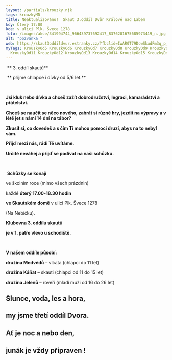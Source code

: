 ```yaml
---
layout: /partials/krouzky.njk
tags: krouzkyMD
title: Neaktualizováno!  Skaut 3.oddíl Dvůr Králové nad Labem
kdy: Úterý 17:00
kde: v ulici Plk. Švece 1278
foto: /images/akce/341994744_966439737692417_8376201675685973419_n.jpg
alt: "pozvánka "
web: https://skaut3oddildvur.estranky.cz/?fbclid=IwAR0T79DcwSkudFm3q_p_UdyzJSB1BIONd0h1B6gFdNKXDm7AxlFNIAuhisA
myTags: KrouzkyOd5 KrouzkyOd6 KrouzkyOd7 KrouzkyOd8 KrouzkyOd9 KrouzkyOd10
  KrouzkyOd11 KrouzkyOd12 KrouzkyOd13 KrouzkyOd14 KrouzkyOd15 KrouzkyDospeli
---
```

<!--StartFragment-->

 ** 3. oddíl skautů**  

 ** přijme chlapce i dívky od 5/6 let.** 

 

**Jsi kluk nebo dívka a chceš zažít dobrodružství, legraci, kamarádství a přátelství.**

**Chceš se naučit se něco nového, zahrát si různé hry, jezdit na výpravy a v létě jet s námi 14 dní na tábor?**

**Zkusit si, co dovedeš a s čím Ti mohou pomoci druzí, abys na to nebyl sám.**

**Přijď mezi nás, rádi Tě uvítáme.**

**Určitě neváhej a přijď se podívat na naši schůzku.**

 

 **Schůzky se konají** 

ve školním roce (mimo všech prázdnin)

každé **úterý 17.00-18.30 hodin**

**ve Skautském domě** v ulici Plk. Švece 1278

(Na Nebíčku).

<!--StartFragment-->

**Klubovna 3. oddílu skautů**

**je v 1. patře vlevo u schodiště.**

 

**V našem oddíle působí:**

**družina Medvědů** – vlčata (chlapci do 11 let)

**družina Káňat** – skauti (chlapci od 11 do 15 let)

**družina Jelenů** – roveři (mladí muži od 16 do 26 let)

<!--EndFragment-->

## **Slunce, voda, les a hora,**

## **my jsme třetí oddíl Dvora.**

## **Ať je noc a nebo den,**

## **junák je vždy připraven !**

<!--EndFragment-->